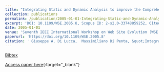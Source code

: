 ```yaml
---
title: "Integrating Static and Dynamic Analysis to improve the Comprehension of Existing Web Applications"
collection: publications
permalink: /publication/2005-01-01-Integrating-Static-and-Dynamic-Analysis-to-improve-the-Comprehension-of-Existing-Web-Applications
excerpt: 'DOI: 10.1109/WSE.2005.8, Scopus ID: 2-s2.0-33748859252, Cited by: 23'
date: 2005-01-01
venue: 'Seventh IEEE International Workshop on Web Site Evolution (WSE 2005), 26 September 2005, Budapest, Hungary'
paperurl: 'https://doi.org/10.1109/WSE.2005.8'
citation: ' Giuseppe A. Di Lucca,  Massimiliano Di Penta, &quot;Integrating Static and Dynamic Analysis to improve the Comprehension of Existing Web Applications.&quot; Seventh IEEE International Workshop on Web Site Evolution (WSE 2005), 26 September 2005, Budapest, Hungary, 2005.'
---
```

[Bibtex](https://dblp.org/rec/bib/conf/wse/LuccaP05)

[Access paper here](https://doi.org/10.1109/WSE.2005.8){:target="_blank"}
